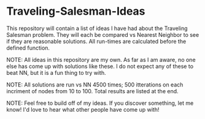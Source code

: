 # Traveling-Salesman-Ideas
This repository will contain a list of ideas I have had about the Traveling Salesman problem. They will each be compared vs Nearest Neighbor to see if they are reasonable solutions. All run-times are calculated before the defined function.

NOTE: All ideas in this repository are my own. As far as I am aware, no one else has come up with solutions like these. I do not expect any of these to beat NN, but it is a fun thing to try with. 

NOTE: All solutions are run vs NN 4500 times; 500 itterations on each incriment of nodes from 10 to 100. Total results are listed at the end.

NOTE: Feel free to build off of my ideas. If you discover something, let me know! I'd love to hear what other people have come up with!
